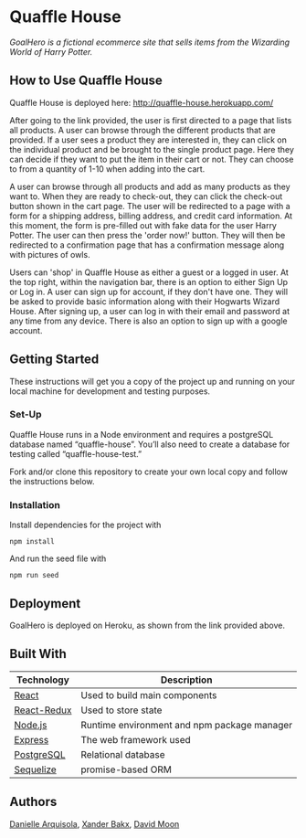 # Quaffle House
_GoalHero is a fictional ecommerce site that sells items from the Wizarding World of Harry Potter._

## How to Use Quaffle House 
Quaffle House is deployed here: http://quaffle-house.herokuapp.com/

After going to the link provided, the user is first directed to a page that lists all products. A user can browse through the different products that are provided. If a user sees a product they are interested in, they can click on the individual product and be brought to the single product page. Here they can decide if they want to put the item in their cart or not. They can choose to from a quantity of 1-10 when adding into the cart. 

A user can browse through all products and add as many products as they want to. When they are ready to check-out, they can click the check-out button shown in the cart page. The user will be redirected to a page with a form for a shipping address, billing address, and credit card information. At this moment, the form is pre-filled out with fake data for the user Harry Potter. The user can then press the 'order now!' button. They will then be redirected to a confirmation page that has a confirmation message along with pictures of owls. 

Users can 'shop' in Quaffle House as either a guest or a logged in user. At the top right, within the navigation bar, there is an option to either Sign Up or Log in. A user can sign up for account, if they don't have one. They will be asked to provide basic information along with their Hogwarts Wizard House. After signing up, a user can log in with their email and password at any time from any device. There is also an option to sign up with a google account. 

## Getting Started

These instructions will get you a copy of the project up and running on your local machine for development and testing purposes. 

### Set-Up

Quaffle House runs in a Node environment and requires a postgreSQL database named “quaffle-house”. You’ll also need to create a database for testing called “quaffle-house-test.”

Fork and/or clone this repository to create your own local copy and follow the instructions below.

### Installation

Install dependencies for the project with

```
npm install
```

And run the seed file with

```
npm run seed
```

## Deployment
GoalHero is deployed on Heroku, as shown from the link provided above. 

## Built With

Technology | Description
------------ | -------------
[React](https://reactjs.org/) | Used to build main components
[React-Redux](https://react-redux.js.org/) | Used to store state
[Node.js](https://www.npmjs.com/) | Runtime environment and npm package manager
[Express](https://expressjs.com/) | The web framework used
[PostgreSQL](https://postgresapp.com/) | Relational database
[Sequelize](http://docs.sequelizejs.com/) | promise-based ORM 


## Authors 

[Danielle Arquisola](https://github.com/daniellearquisola), [Xander Bakx](https://github.com/xanderbakx), [David Moon](https://github.com/moondrek)
